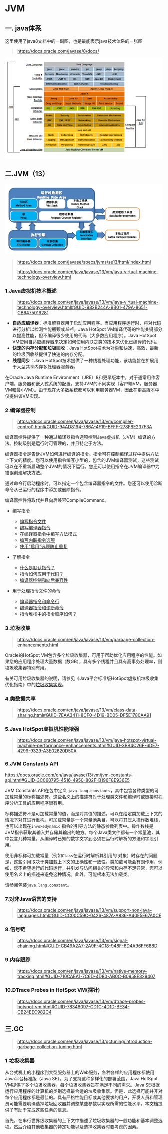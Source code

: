 # JVM

## 一. java体系

这里使用了java8文档中的一副图，也是最能表示java技术体系的一张图

> https://docs.oracle.com/javase/8/docs/

![1569144144865](https://raw.githubusercontent.com/451846939/Jdk-new-features/master/imges/1569144144865.png)

## 二.JVM（13）

![1569151104302](https://raw.githubusercontent.com/451846939/Jdk-new-features/master/imges/1569151104302.png)

> https://docs.oracle.com/javase/specs/jvms/se13/html/index.html
>
> https://docs.oracle.com/en/java/javase/13/vm/java-virtual-machine-technology-overview.html

### 1.Java虚拟机技术概述

> https://docs.oracle.com/en/java/javase/13/vm/java-virtual-machine-technology-overview.html#GUID-982B244A-9B01-479A-8651-CB6475019281

- **自适应编译器**：标准解释器用于启动应用程序。当应用程序运行时，将对代码进行分析以检测性能瓶颈或*热点*。Java HotSpot VM编译代码的性能关键部分以提高性能，但不编译很少使用的代码（大多数应用程序）。Java HotSpot VM使用自适应编译器来决定如何使用内联之类的技术来优化已编译的代码。
- **快速的内存分配和垃圾回收**：Java HotSpot技术为对象和快速，高效，最新的垃圾回收器提供了快速的内存分配。
- **线程同步**：Java HotSpot技术提供了一种线程处理功能，该功能旨在扩展用于大型共享内存多处理器服务器。

在Oracle Java Runtime Environment（JRE）8和更早版本中，对于通常用作客户端，服务器和嵌入式系统的配置，支持JVM的不同实现（客户端VM，服务器VM和最小VM）。由于现在大多数系统都可以利用服务器VM，因此在更高版本中仅提供该VM实现。

### 2.编译器控制

> https://docs.oracle.com/en/java/javase/13/vm/compiler-control1.html#GUID-94AD8194-786A-4F19-BFFF-278F8E237F3A

编译器控件提供了一种通过编译器指令选项控制Java虚拟机（JVM）编译的方法。控制级别是运行时可管理的，并且特定于方法。

编译器指令是告诉JVM如何进行编译的指令。指令可在控制编译过程中提供方法上下文的精度。您可以使用指令编写小型的，包含的JVM编译器测试，这些测试可以在不重新启动整个JVM的情况下运行。您还可以使用指令在JVM编译器中为错误创建解决方法。

通过命令行启动程序时，可以指定一个包含编译器指令的文件。您还可以使用诊断命令从已运行的程序中添加或删除指令。

编译器控件将取代并且向后兼容CompileCommand。

- 编写指令
  - [编写指令文件](https://docs.oracle.com/en/java/javase/13/vm/writing-directives.html#GUID-8D24F71C-00A0-4959-AF10-1E08201B0B69)
  - [编写编译器指令](https://docs.oracle.com/en/java/javase/13/vm/writing-directives.html#GUID-4191CF8A-8FBB-4DB1-9275-DE438B7EE69A)
  - [在编译器指令中编写方法模式](https://docs.oracle.com/en/java/javase/13/vm/writing-directives.html#GUID-EAAA6987-3F98-42FB-A877-C6169B4C71BE)
  - [编写内联指令选项](https://docs.oracle.com/en/java/javase/13/vm/writing-directives.html#GUID-F9B12DF3-50D7-432F-942C-BD554FF41865)
  - [使用“启用”选项防止重复](https://docs.oracle.com/en/java/javase/13/vm/writing-directives.html#GUID-D89AB9B7-B72B-4889-B3F3-4FEABEC783C1)

- 了解指令
  - [什么是默认指令？](https://docs.oracle.com/en/java/javase/13/vm/understanding-directives-better.html#GUID-1011AB83-1C0E-4C4B-B302-4CD487F25C61)
  - [指令如何应用于代码？](https://docs.oracle.com/en/java/javase/13/vm/understanding-directives-better.html#GUID-FB010DC3-9E3C-4D19-AEDE-9527DAA1AD7D)
  - [编译器控制和向后兼容性](https://docs.oracle.com/en/java/javase/13/vm/understanding-directives-better.html#GUID-AC93D367-C00F-4054-83A0-42C4BD5C4F87)

- 用于处理指令文件的命令
  - [编译器指令和命令行](https://docs.oracle.com/en/java/javase/13/vm/commands-work-directive-files.html#GUID-3517007F-824A-4079-B374-188C107D9AB2)
  - [编译器指令和诊断命令](https://docs.oracle.com/en/java/javase/13/vm/commands-work-directive-files.html#GUID-4B31D43A-EEBF-47E0-AAB5-9BEB23B7CFC2)
  - [指令堆栈中的指令顺序如何？](https://docs.oracle.com/en/java/javase/13/vm/commands-work-directive-files.html#GUID-0BE73FEB-C133-4907-869A-42F9E4646E9D)

### 3.垃圾收集

> https://docs.oracle.com/en/java/javase/13/vm/garbage-collection-enhancements.html

Oracle的HotSpot VM包含多个垃圾收集器，可用于帮助优化应用程序的性能。如果您的应用程序处理大量数据（数GB），具有多个线程并且具有高事务处理率，则垃圾收集器特别有用。

有关可用垃圾收集器的说明，请参见《Java平台标准版HotSpot虚拟机垃圾收集优化指南》中的[垃圾收集实现](https://www.oracle.com/pls/topic/lookup?ctx=en/java/javase/13/vm&id=JSGCT-GUID-23844E39-7499-400C-A579-032B68E53073)。

### 4.类数据共享

> https://docs.oracle.com/en/java/javase/13/vm/class-data-sharing.html#GUID-7EAA3411-8CF0-4D19-BD05-DF5E1780AA91

### 5.Java HotSpot虚拟机性能增强

> https://docs.oracle.com/en/java/javase/13/vm/java-hotspot-virtual-machine-performance-enhancements.html#GUID-3BB4C26F-6DE7-4299-9329-A3E02620D50A

### 6.JVM Constants API

https://docs.oracle.com/en/java/javase/13/vm/jvm-constants-api.html#GUID-3C060795-4516-4950-802F-B196F8E936E5

JVM Constants API在包中定义 `java.lang.constants`，其中包含各种类型的可加载常量的标称描述符。这些名义上的描述符对于处理类文件和编译时或链接时程序分析工具的应用程序很有用。

标称描述符不是可加载常量的值，而是对其值的描述，可以在给定类加载上下文的情况下对其进行重构。可加载常量是一个常量池条目，可以将其压入操作数堆栈，也可以出现在`invokedynamic` 指令的引导方法的静态参数列表中。操作数栈是JVM指令获取其输入并存储其输出的地方。每个Java类文件都有一个常量池，其中包含几种常量，从编译时已知的数字文字到必须在运行时解析的方法和字段引用。

使用非标称可加载常量（例如`Class`在运行时解析其引用的 对象）时存在的问题是，这些引用取决于类加载上下文的正确性和一致性。类加载可能会有副作用，例如，您不希望运行的代码运行，并引发与访问相关的异常和内存不足异常，您可以使用名义上的描述来避免这种情况。此外，可能根本无法加载类。

请参阅包装[`java.lang.constant`](https://docs.oracle.com/en/java/javase/13/docs/api/java.base/java/lang/constant/package-summary.html)。

### 7.对非Java语言的支持

> https://docs.oracle.com/en/java/javase/13/vm/support-non-java-languages.html#GUID-CC00C59C-0426-487A-A836-A40E5E67A0CE

### 8.信号链

> https://docs.oracle.com/en/java/javase/13/vm/signal-chaining.html#GUID-CB49A2A7-2A9F-4C18-948F-6D4A96FF688D

### 9.内存跟踪

> https://docs.oracle.com/en/java/javase/13/vm/native-memory-tracking.html#GUID-710CAEA1-7C6D-4D80-AB0C-B0958E329407

### 10.DTrace Probes in HotSpot VM(探针)

> https://docs.oracle.com/en/java/javase/13/vm/dtrace-probes-hotspot-vm.html#GUID-78348097-CD1C-4D1D-BE34-CB24EEC982C4

## 三.GC

> https://docs.oracle.com/en/java/javase/13/gctuning/introduction-garbage-collection-tuning.html

### 1.垃圾收集器

从台式机上的小程序到大型服务器上的Web服务，各种各样的应用程序都使用Java平台标准版（Java SE）。为了支持这种多样化的部署范围，Java HotSpot VM提供了多个垃圾收集器，每个垃圾收集器旨在满足不同的需求。Java SE根据运行应用程序的计算机的类别选择最合适的垃圾收集器。但是，此选择可能并非对每个应用程序都是最佳的。具有严格性能目标或其他要求的用户，开发人员和管理员可能需要明确选择垃圾回收器并调整某些参数以实现所需的性能水平。本文档提供了有助于完成这些任务的信息。

首先，在串行世界级收集器的上下文中描述了垃圾收集器的一般功能和基本调整选项。然后介绍其他收集器的特定功能以及选择收集器时要考虑的因素。

